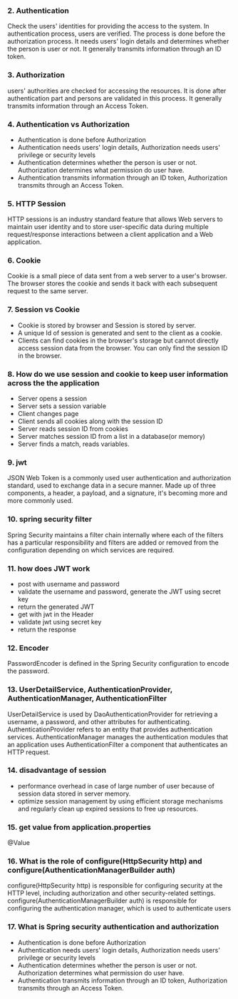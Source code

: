 ### 2. Authentication
Check the users' identities for providing the access to the system. In authentication process, users are verified. The process is done before the authorization process.
It needs users' login details and determines whether the person is user or not. It generally transmits information through an ID token.
### 3. Authorization
users' authorities are checked for accessing the resources. It is done after authentication part and persons are validated in this process.
It generally transmits information through an Access Token.
### 4. Authentication vs Authorization
- Authentication is done before Authorization
- Authentication needs users' login details, Authorization needs users' privilege or security levels
- Authentication determines whether the person is user or not. Authorization determines what permission do user have.
- Authentication transmits information through an ID token, Authorization transmits through an Access Token.
### 5. HTTP Session
HTTP sessions is an industry standard feature that allows Web servers to maintain user identity and to store user-specific data during multiple request/response interactions between a client application and a Web application.
### 6. Cookie
Cookie is a small piece of data sent from a web server to a user's browser. The browser stores the cookie and sends it back with each subsequent request to the same server.
### 7. Session vs Cookie
- Cookie is stored by browser and Session is stored by server.
- A unique Id of session is generated and sent to the client as a cookie.
- Clients can find cookies in the browser's storage but cannot directly access session data from the browser. You can only find the session ID in the browser.
### 8. How do we use session and cookie to keep user information across the the application
- Server opens a session
- Server sets a session variable
- Client changes page
- Client sends all cookies along with the session ID
- Server reads session ID from cookies
- Server matches session ID from a list in a database(or memory)
- Server finds a match, reads variables.
### 9. jwt
JSON Web Token is a commonly used user authentication and authorization standard, used to exchange data in a secure manner.
Made up of three components, a header, a payload, and a signature, it's becoming more and more commonly used.
### 10. spring security filter
Spring Security maintains a filter chain internally where each of the filters has a particular responsibility and filters are added or removed from the configuration depending on which services are required.
### 11. how does JWT work
- post with username and password
- validate the username and password, generate the JWT using secret key
- return the generated JWT
- get with jwt in the Header
- validate jwt using secret key
- return the response
### 12. Encoder
PasswordEncoder is defined in the Spring Security configuration to encode the password.
### 13. UserDetailService, AuthenticationProvider, AuthenticationManager, AuthenticationFilter
UserDetailService is used by DaoAuthenticationProvider for retrieving a username, a password, and other attributes for authenticating.
AuthenticationProvider refers to an entity that provides authentication services.
AuthenticationManager manages the authentication modules that an application uses
AuthenticationFilter a component that authenticates an HTTP request.
### 14. disadvantage of session
- performance overhead in case of large number of user because of session data stored in server memory.
- optimize session management by using efficient storage mechanisms and regularly clean up expired sessions to free up resources.
### 15. get value from application.properties
@Value
### 16. What is the role of configure(HttpSecurity http) and configure(AuthenticationManagerBuilder auth)
configure(HttpSecurity http) is responsible for configuring security at the HTTP level, including authorization and other security-related settings.
configure(AuthenticationManagerBuilder auth) is responsible for configuring the authentication manager, which is used to authenticate users
### 17. What is Spring security authentication and authorization
- Authentication is done before Authorization
- Authentication needs users' login details, Authorization needs users' privilege or security levels
- Authentication determines whether the person is user or not. Authorization determines what permission do user have.
- Authentication transmits information through an ID token, Authorization transmits through an Access Token.
